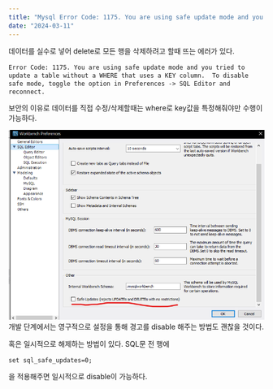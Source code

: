 ```yaml
---
title: "Mysql Error Code: 1175. You are using safe update mode and you tried to update a table without a WHERE that uses a KEY column.  To disable safe mode, toggle the option in Preferences -> SQL Editor and reconnect."
date: "2024-03-11"
---
```


데이터를 실수로 넣어 delete로 모든 행을 삭제하려고 할때 뜨는 에러가 있다.

```
Error Code: 1175. You are using safe update mode and you tried to update a table without a WHERE that uses a KEY column.  To disable safe mode, toggle the option in Preferences -> SQL Editor and reconnect.
```

보안의 이유로 데이터를 직접 수정/삭제할때는 where로 key값을 특정해줘야만 수행이 가능하다.

![alt text](image.png)
개발 단계에서는 영구적으로 설정을 통해 경고를 disable 해주는 방법도 괜찮을 것이다.

혹은 일시적으로 해제하는 방법이 있다.
SQL문 전 행에
```
set sql_safe_updates=0;
```
을 적용해주면 일시적으로 disable이 가능하다.